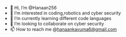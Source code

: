 - 👋 Hi, I’m @Hanaan256
- 👀 I’m interested in coding,robotics and cyber security
- 🌱 I’m currently learning different code languages
- 💞️ I’m looking to collaborate on cyber security
- 📫 How to reach me @hanaankavuma6@gmail.com

<!---
Hanaan256/Hanaan256 is a ✨ special ✨ repository because its `README.md` (this file) appears on your GitHub profile.
You can click the Preview link to take a look at your changes.
--->
